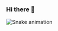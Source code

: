### Hi there 👋
![Snake animation](https://github.com/{{your_username}}/{{your_username}}/blob/output/github-contribution-grid-snake.svg)
<!--
**Brierre/Brierre** is a ✨ _special_ ✨ repository because its `README.md` (this file) appears on your GitHub profile.

Here are some ideas to get you started:

- 🔭 I’m currently working on an FFXI Organizer application with Java and Spring Boot.
- 🌱 I’m currently learning Java, C++, back end development courses.
- 🤔 I’m looking for help with ...
- 💬 Ask me about my banana flute.
- ⚡ Fun fact: My bachelor's degree is in trumpet performance.
-->
